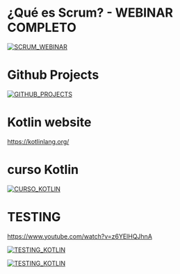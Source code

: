 

# ¿Qué es Scrum? - WEBINAR COMPLETO
[![SCRUM_WEBINAR](https://img.youtube.com/vi/WZ8U_NHVdhI/0.jpg)](https://www.youtube.com/watch?v=WZ8U_NHVdhI)


# Github Projects
[![GITHUB_PROJECTS](https://img.youtube.com/vi/JpKzBuYtkMU/0.jpg)](https://github.com/topics/projects)


# Kotlin website
https://kotlinlang.org/

# curso Kotlin
[![CURSO_KOTLIN](https://img.youtube.com/vi/k9NndvHyUvw/0.jpg)](https://youtube.com/playlist?list=PLU8oAlHdN5BkdfBPpNv_lVCJxJgE87cr0&si=mBMbYLFtKr2CP84i)

# TESTING
https://www.youtube.com/watch?v=z6YElHQJhnA

[![TESTING_KOTLIN](https://img.youtube.com/vi/z6YElHQJhnA/0.jpg)](https://www.youtube.com/watch?v=z6YElHQJhnA)


[![TESTING_KOTLIN](https://img.youtube.com/vi/xCjIJMydI3s/0.jpg)](https://www.youtube.com/watch?v=xCjIJMydI3s)

